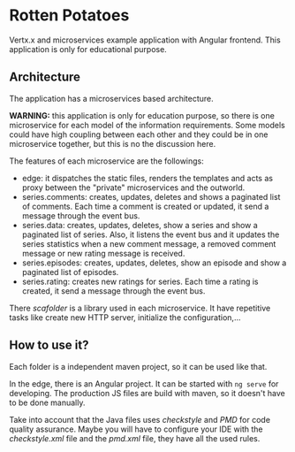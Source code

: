 # Rotten Potatoes

Vertx.x and microservices example application with Angular frontend.
This application is only for educational purpose.

## Architecture

The application has a microservices based architecture.

__WARNING:__ this application is only for education purpose, so there is
one microservice for each model of the information requirements. Some models
could have high coupling between each other and they could be in one
microservice together, but this is no the discussion here.

The features of each microservice are the followings:

- edge: it dispatches the static files, renders the templates and acts as proxy
between the "private" microservices and the outworld.
- series.comments: creates, updates, deletes and shows a paginated list of
comments. Each time a comment is created or updated, it send a message through
the event bus.
- series.data: creates, updates, deletes, show a series and show a
paginated list of series. Also, it listens the event bus and it updates
the series statistics when a new comment message, a removed comment message
or new rating message is received.
- series.episodes: creates, updates, deletes, show an episode and show a
paginated list of episodes.
- series.rating: creates new ratings for series. Each time a rating is created,
it send a message through the event bus.

There *scafolder* is a library used in each microservice. It have repetitive
tasks like create new HTTP server, initialize the configuration,...

## How to use it?

Each folder is a independent maven project, so it can be used like that.

In the edge, there is an Angular project. It can be started with `ng serve`
for developing. The production JS files are build with maven, so it doesn't
have to be done manually.

Take into account that the Java files uses *checkstyle* and *PMD* for
code quality assurance. Maybe you will have to configure your IDE with
the *checkstyle.xml* file and the *pmd.xml* file, they have all the used
rules.
